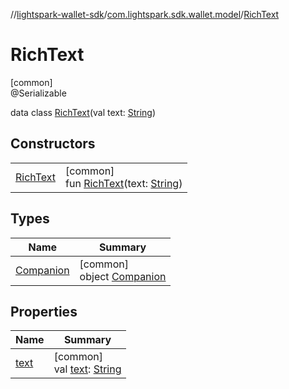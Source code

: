 //[lightspark-wallet-sdk](../../../index.md)/[com.lightspark.sdk.wallet.model](../index.md)/[RichText](index.md)

# RichText

[common]\
@Serializable

data class [RichText](index.md)(val text: [String](https://kotlinlang.org/api/latest/jvm/stdlib/kotlin/-string/index.html))

## Constructors

| | |
|---|---|
| [RichText](-rich-text.md) | [common]<br>fun [RichText](-rich-text.md)(text: [String](https://kotlinlang.org/api/latest/jvm/stdlib/kotlin/-string/index.html)) |

## Types

| Name | Summary |
|---|---|
| [Companion](-companion/index.md) | [common]<br>object [Companion](-companion/index.md) |

## Properties

| Name | Summary |
|---|---|
| [text](text.md) | [common]<br>val [text](text.md): [String](https://kotlinlang.org/api/latest/jvm/stdlib/kotlin/-string/index.html) |
